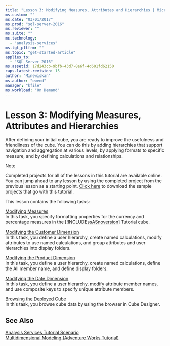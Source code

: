 ```yaml
---
title: "Lesson 3: Modifying Measures, Attributes and Hierarchies | Microsoft Docs"
ms.custom: ""
ms.date: "03/01/2017"
ms.prod: "sql-server-2016"
ms.reviewer: ""
ms.suite: ""
ms.technology: 
  - "analysis-services"
ms.tgt_pltfrm: ""
ms.topic: "get-started-article"
applies_to: 
  - "SQL Server 2016"
ms.assetid: 17d243cb-9bfb-43d7-8e6f-4d601fd62150
caps.latest.revision: 15
author: "Minewiskan"
ms.author: "owend"
manager: "kfile"
ms.workload: "On Demand"
---
```

# Lesson 3: Modifying Measures, Attributes and Hierarchies
After defining your initial cube, you are ready to improve the usefulness and friendliness of the cube. You can do this by adding hierarchies that support navigation and aggregation at various levels, by applying formats to specific measure, and by defining calculations and relationships.  
  
> [!NOTE]  
> Completed projects for all of the lessons in this tutorial are available online. You can jump ahead to any lesson by using the completed project from the previous lesson as a starting point. [Click here](http://go.microsoft.com/fwlink/?LinkID=221866) to download the sample projects that go with this tutorial.  
  
This lesson contains the following tasks:  
  
[Modifying Measures](../analysis-services/lesson-3-1-modifying-measures.md)  
In this task, you specify formatting properties for the currency and percentage measures in the [!INCLUDE[ssASnoversion](../includes/ssasnoversion-md.md)] Tutorial cube.  
  
[Modifying the Customer Dimension](../analysis-services/lesson-3-2-modifying-the-customer-dimension.md)  
In this task, you define a user hierarchy, create named calculations, modify attributes to use named calculations, and group attributes and user hierarchies into display folders.  
  
[Modifying the Product Dimension](../analysis-services/lesson-3-3-modifying-the-product-dimension.md)  
In this task, you define a user hierarchy, create named calculations, define the All member name, and define display folders.  
  
[Modifying the Date Dimension](../analysis-services/lesson-3-4-modifying-the-date-dimension.md)  
In this task, you define a user hierarchy, modify attribute member names, and use composite keys to specify unique attribute members.  
  
[Browsing the Deployed Cube](../analysis-services/lesson-3-5-browsing-the-deployed-cube.md)  
In this task, you browse cube data by using the browser in Cube Designer.  
  
## See Also  
[Analysis Services Tutorial Scenario](../analysis-services/analysis-services-tutorial-scenario.md)  
[Multidimensional Modeling &#40;Adventure Works Tutorial&#41;](../analysis-services/multidimensional-modeling-adventure-works-tutorial.md)  
  
  
  
